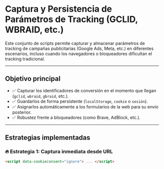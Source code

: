 # Captura y Persistencia de Parámetros de Tracking (GCLID, WBRAID, etc.)

Este conjunto de scripts permite capturar y almacenar parámetros de tracking de campañas publicitarias (Google Ads, Meta, etc.) en diferentes escenarios, incluso cuando los navegadores o bloqueadores dificultan el tracking tradicional.

---

## Objetivo principal

- ✅ Capturar los identificadores de conversión en el momento que llegan (`gclid`, `wbraid`, `gbraid`, etc.).
- ✅ Guardarlos de forma persistente (`localStorage`, `cookie` o `sesión`).
- ✅ Asignarlos automáticamente a los formularios de la web para su envío posterior.
- ✅ Robustez frente a bloqueadores (como Brave, AdBlock, etc.).

---

## Estrategias implementadas

### 🔥 Estrategia 1: Captura inmediata desde URL

```html
<script data-cookieconsent="ignore"> ... </script>

